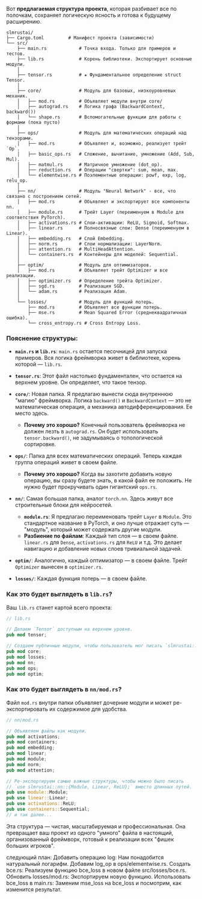 Вот **предлагаемая структура проекта**, которая разбивает все по полочкам, сохраняет логическую ясность и готова к будущему расширению.

```
slmrustai/
├── Cargo.toml         # Манифест проекта (зависимости)
└── src/
    ├── main.rs            # Точка входа. Только для примеров и тестов.
    ├── lib.rs             # Корень библиотеки. Экспортирует основные модули.
    │
    ├── tensor.rs          # ★ Фундаментальное определение struct Tensor.
    │
    ├── core/              # Модуль для базовых, низкоуровневых механик.
    │   ├── mod.rs         # Объявляет модули внутри core/
    │   ├── autograd.rs    # Логика графа (BackwardContext, backward())
    │   └── shape.rs       # Вспомогательные функции для работы с формами (пока пусто)
    │
    ├── ops/               # Модуль для математических операций над тензорами.
    │   ├── mod.rs         # Объявляет и, возможно, реализует трейт `Op`.
    │   ├── basic_ops.rs   # Сложение, вычитание, умножение (Add, Sub, Mul).
    │   ├── matmul.rs      # Матричное умножение (dot_op).
    │   ├── reduction.rs   # Операции "свертки": sum, mean, max.
    │   └── elementwise.rs # Поэлементные операции: powf, exp, log, relu_op.
    │
    ├── nn/                # Модуль "Neural Network" - все, что связано с построением сетей.
    │   ├── mod.rs         # Объявляет и экспортирует все компоненты nn.
    │   ├── module.rs      # Трейт Layer (переименуем в Module для соответствия PyTorch).
    │   ├── activations.rs # Слои-активации: ReLU, Sigmoid, Softmax.
    │   ├── linear.rs      # Полносвязные слои: Dense (переименуем в Linear).
    │   ├── embedding.rs   # Слой Embedding.
    │   ├── norm.rs        # Слои нормализации: LayerNorm.
    │   ├── attention.rs   # MultiHeadAttention.
    │   └── containers.rs  # Контейнеры для моделей: Sequential.
    │
    ├── optim/             # Модуль для оптимизаторов.
    │   ├── mod.rs         # Объявляет трейт Optimizer и все реализации.
    │   ├── optimizer.rs   # Определение трейта Optimizer.
    │   ├── sgd.rs         # Реализация SGD.
    │   └── adam.rs        # Реализация Adam.
    │
    └── losses/            # Модуль для функций потерь.
        ├── mod.rs         # Объявляет все функции потерь.
        ├── mse.rs         # Mean Squared Error (среднеквадратичная ошибка).
        └── cross_entropy.rs # Cross Entropy Loss.
```

### Пояснение структуры:

*   **`main.rs` и `lib.rs`**: `main.rs` остается песочницей для запуска примеров. Вся логика фреймворка живет в библиотеке, корень которой — `lib.rs`.

*   **`tensor.rs`**: Этот файл настолько фундаментален, что остается на верхнем уровне. Он определяет, *что* такое тензор.

*   **`core/`**: Новая папка. Я предлагаю вынести сюда внутреннюю "магию" фреймворка. Логика `backward()` и `BackwardContext` — это не математическая операция, а механика автодифференцирования. Ее место здесь.
    *   **Почему это хорошо?** Конечный пользователь фреймворка не должен лезть в `autograd.rs`. Он будет использовать `tensor.backward()`, не задумываясь о топологической сортировке.

*   **`ops/`**: Папка для всех математических операций. Теперь каждая группа операций живет в своем файле.
    *   **Почему это хорошо?** Когда вы захотите добавить новую операцию, вы сразу будете знать, в какой файл ее положить. Не нужно будет прокручивать один гигантский `ops.rs`.

*   **`nn/`**: Самая большая папка, аналог `torch.nn`. Здесь живут все строительные блоки для нейросетей.
    *   **`module.rs`**: Я предлагаю переименовать трейт `Layer` в `Module`. Это стандартное название в PyTorch, и оно лучше отражает суть — "модуль", который может содержать другие модули.
    *   **Разбиение по файлам**: Каждый тип слоя — в своем файле. `linear.rs` для `Dense`, `activations.rs` для `ReLU` и т.д. Это делает навигацию и добавление новых слоев тривиальной задачей.

*   **`optim/`**: Аналогично, каждый оптимизатор — в своем файле. Трейт `Optimizer` вынесен в `optimizer.rs`.

*   **`losses/`**: Каждая функция потерь — в своем файле.

### Как это будет выглядеть в `lib.rs`?

Ваш `lib.rs` станет картой всего проекта:

```rust
// lib.rs

// Делаем `Tensor` доступным на верхнем уровне.
pub mod tensor;

// Создаем публичные модули, чтобы пользователь мог писать `slmrustai::nn::Linear`.
pub mod core;
pub mod losses;
pub mod nn;
pub mod ops;
pub mod optim;
```

### Как это будет выглядеть в `nn/mod.rs`?

Файл `mod.rs` внутри папки объявляет дочерние модули и может ре-экспортировать их содержимое для удобства.

```rust
// nn/mod.rs

// Объявляем файлы как модули.
pub mod activations;
pub mod containers;
pub mod embedding;
pub mod linear;
pub mod module;
pub mod norm;
pub mod attention;

// Ре-экспортируем самые важные структуры, чтобы можно было писать
// `use slmrustai::nn::{Module, Linear, ReLU};` вместо длинных путей.
pub use module::Module;
pub use linear::Linear;
pub use activations::ReLU;
pub use containers::Sequential;
// и так далее...
```

Эта структура — чистая, масштабируемая и профессиональная. Она превращает ваш проект из одного "умного" файла в настоящий, организованный фреймворк, готовый к реализации всех "фишек больших игроков".



следующий план:
Добавить операцию log: Нам понадобится натуральный логарифм. Добавим log_op в ops/elementwise.rs.
Создать bce.rs: Реализуем функцию bce_loss в новом файле src/losses/bce.rs.
Обновить losses/mod.rs: Экспортируем новую функцию.
Использовать bce_loss в main.rs: Заменим mse_loss на bce_loss и посмотрим, как изменится результат.